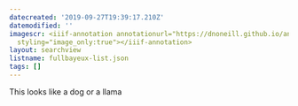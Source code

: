 ```yaml
---
datecreated: '2019-09-27T19:39:17.210Z'
datemodified: ''
imagescr: <iiif-annotation annotationurl="https://dnoneill.github.io/annotate/annotations/828f8dda-e15e-11e9-b3f1-22bd4aa4a7f6.json"
  styling="image_only:true"></iiif-annotation>
layout: searchview
listname: fullbayeux-list.json
tags: []
---
```

This looks like a dog or a llama